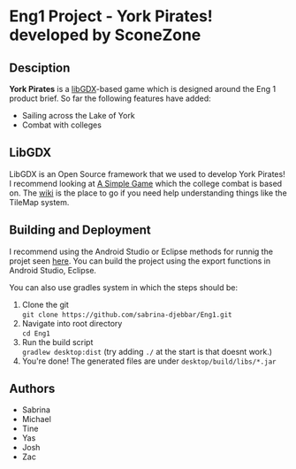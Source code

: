Eng1 Project - York Pirates! developed by SconeZone
===================================================
Desciption
----------
**York Pirates** is a [libGDX](https://libgdx.badlogicgames.com/)-based game 
which is designed around the Eng 1 product brief.
So far the following features have added:
 - Sailing across the Lake of York
 - Combat with colleges
 
 LibGDX
 ------
 LibGDX is an Open Source framework that we used to develop York Pirates!
 I recommend looking at [A Simple Game](https://libgdx.com/wiki/start/a-simple-game)
 which the college combat is based on.
 The [wiki](https://libgdx.com/wiki/) is the place to go if you need help understanding things like the TileMap system.
 
Building and Deployment
-----------------------
I recommend using the Android Studio or Eclipse methods for runnig the projet seen
[here](https://libgdx.com/wiki/start/import-and-running).
You can build the project using the export functions in Android Studio, Eclipse.

You can also use gradles system in which the steps should be:
1. Clone the git\
`git clone https://github.com/sabrina-djebbar/Eng1.git`
2. Navigate into root directory\
`cd Eng1`
3. Run the build script\
`gradlew desktop:dist` (try adding `./` at the start is that doesnt work.)
4. You're done! The generated files are under `desktop/build/libs/*.jar`

Authors
-------
  - Sabrina
  - Michael
  - Tine
  - Yas
  - Josh
  - Zac
